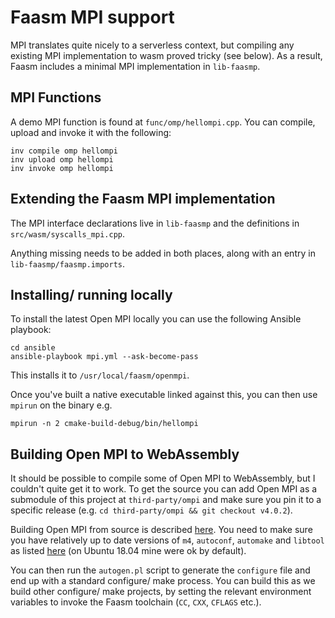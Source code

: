 # Faasm MPI support

MPI translates quite nicely to a serverless context, but compiling any existing MPI implementation
to wasm proved tricky (see below). As a result, Faasm includes a minimal MPI implementation in `lib-faasmp`.  

## MPI Functions

A demo MPI function is found at `func/omp/hellompi.cpp`. You can compile, upload and invoke it with the following:

```
inv compile omp hellompi
inv upload omp hellompi
inv invoke omp hellompi
```

## Extending the Faasm MPI implementation

The MPI interface declarations live in `lib-faasmp` and the definitions in `src/wasm/syscalls_mpi.cpp`.

Anything missing needs to be added in both places, along with an entry in `lib-faasmp/faasmp.imports`. 

## Installing/ running locally

To install the latest Open MPI locally you can use the following Ansible playbook:
 
```
cd ansible
ansible-playbook mpi.yml --ask-become-pass
```

This installs it to `/usr/local/faasm/openmpi`.

Once you've built a native executable linked against this, you can then use `mpirun` on the binary e.g.

```
mpirun -n 2 cmake-build-debug/bin/hellompi 
```

## Building Open MPI to WebAssembly

It should be possible to compile some of Open MPI to WebAssembly, but I couldn't quite get it to work.
To get the source you can add Open MPI as a submodule of this project at `third-party/ompi` and make 
sure you pin it to a specific release (e.g. `cd third-party/ompi && git checkout v4.0.2`).

Building Open MPI from source is described [here](https://github.com/Shillaker/ompi/blob/master/HACKING).
You need to make sure you have relatively up to date versions of `m4`, `autoconf`, `automake` and `libtool`
as listed [here](https://www.open-mpi.org/source/building.php) (on Ubuntu 18.04 mine were ok by default).

You can then run the `autogen.pl` script to generate the `configure` file and end up with a standard 
configure/ make process. You can build this as we build other configure/ make projects, by setting 
the relevant environment variables to invoke the Faasm toolchain (`CC`, `CXX`, `CFLAGS` etc.).


